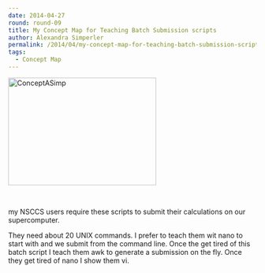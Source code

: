 ```yaml
---
date: 2014-04-27
round: round-09
title: My Concept Map for Teaching Batch Submission scripts
author: Alexandra Simperler
permalink: /2014/04/my-concept-map-for-teaching-batch-submission-scripts/
tags:
  - Concept Map
---
```

[<img class="alignnone size-medium wp-image-6799" alt="ConceptASimp" src="http://teaching.software-carpentry.org/wp-content/uploads/2014/04/ConceptASimp-300x218.jpg" width="300" height="218" />][1]

&nbsp;

my NSCCS users require these scripts to submit their calculations on our supercomputer.

They need about 20 UNIX commands. I prefer to teach them wit nano to start with and we submit from the command line. Once the get tired of this batch script I teach them awk to generate a submission on the fly. Once they get tired of nano I show them vi.

&nbsp;

 [1]: http://teaching.software-carpentry.org/wp-content/uploads/2014/04/ConceptASimp.jpg
